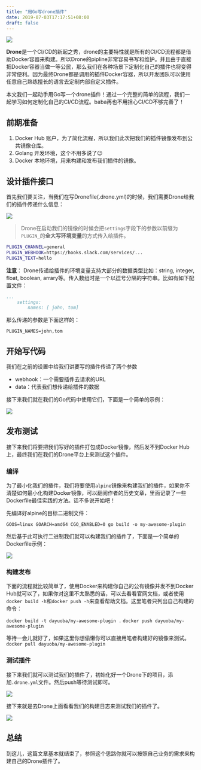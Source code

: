 ```yaml
---
title: "用Go写drone插件"
date: 2019-07-03T17:17:51+08:00
draft: false
---
```


![](https://www.markeditor.com/file/get/d8f0c7fa2eebbb1dbede8d6b078c2b8d.png)

**Drone**是一个CI/CD的新起之秀，drone的主要特性就是所有的CI/CD流程都是借助Docker容器来构建。所以Drone的pipline非常容易书写和维护。并且由于直接把Docker容器当做一等公民，那么我们在各种场景下定制化自己的插件也将变得非常便利。因为最终Drone都是调用的插件Docker容器，所以开发团队可以使用任意自己熟练擅长的语言去定制内部自定义插件。

本文我们一起动手用Go写一个drone插件！通过一个完整的简单的流程，我们一起学习如何定制化自己的CI/CD流程。baba再也不用担心CI/CD不够完善了！

## 前期准备

1. Docker Hub 账户，为了简化流程，所以我们此次把我们的插件镜像发布到公共镜像仓库。
2. Golang 开发环境，这个不用多说了😉
3. Docker 本地环境，用来构建和发布我们插件的镜像。

## 设计插件接口

首先我们要关注，当我们在写Dronefile(.drone.yml)的时候，我们需要Drone给我们的插件传递什么信息：

![](https://www.markeditor.com/file/get/23fcb78ec2c7ddaf4d24f07ded61d609.png)

> Drone在启动我们的镜像的时候会把`settings`字段下的参数以前缀为`PLUGIN_`的**全大写环境变量**的方式传入给插件。

```bash
PLUGIN_CHANNEL=general
PLUGIN_WEBHOOK=https://hooks.slack.com/services/...
PLUGIN_TEXT=hello
```

**注意**： Drone传递给插件的环境变量支持大部分的数据类型比如：string, integer, float, boolean, arrary等。传入数组时是一个以逗号分隔的字符串。比如有如下配置文件：

```yaml
...
    settings:
        names: [ john, tom]
```

那么传递的参数是下面这样的：

`PLUGIN_NAMES=john,tom`


## 开始写代码

我们在之前的设置中给我们讲要写的插件传递了两个参数

* webhook：一个需要插件去请求的URL
* data：代表我们想传递给插件的数据

接下来我们就在我们的Go代码中使用它们，下面是一个简单的示例：

![](https://www.markeditor.com/file/get/5bcf9df72607ba7138263e1e8a67cde1.png)


## 发布测试

接下来我们将要把我们写好的插件打包成Docker镜像，然后发不到Docker Hub上，最终我们在我们的Drone平台上来测试这个插件。

### 编译

为了最小化我们的插件，我们将要使用`alpine`镜像来构建我们的插件，如果你不清楚如何最小化构建Docker镜像，可以翻阅作者的历史文章，里面记录了一些Dockerfile最佳实践的方法。话不多说开始吧！

先编译好alpine的目标二进制文件：

`GOOS=linux GOARCH=amd64 CGO_ENABLED=0 go build -o my-awesome-plugin`

然后基于此可执行二进制我们就可以构建我们的插件了，下面是一个简单的Dockerfile示例：

![](https://www.markeditor.com/file/get/aa50ea2daad8950387917628ef7a494a.png)


### 构建发布

下面的流程就比较简单了，使用Docker来构建你自己的公有镜像并发不到Docker Hub就可以了，如果你对这里不太熟悉的话，可以去看看官网文档，或者使用`docker build -h`和`docker push -h`来查看帮助文档。这里笔者只列出自己构建的命令：

`docker build -t dayuoba/my-awesome-plugin .`
`docker push dayuoba/my-awesome-plugin`

等待一会儿就好了，如果这里你想偷懒你可以直接用笔者构建好的镜像来测试。`docker pull dayuoba/my-awesome-plugin`

### 测试插件
接下来我们就可以测试我们的插件了，初始化好一个Drone下的项目，添加`.drone.yml`文件。然后push等待测试即可。

![](https://www.markeditor.com/file/get/23fcb78ec2c7ddaf4d24f07ded61d609.png)

接下来就是去Drone上面看看我们的构建日志来测试我们的插件了。

![](https://www.markeditor.com/file/get/fc5f5097a32c59a7d84e60952f37bd14.png)


## 总结

到这儿，这篇文章基本就结束了，参照这个思路你就可以按照自己业务的需求来构建自己的Drone插件了。
